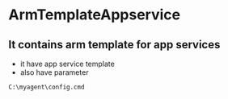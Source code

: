 # ArmTemplateAppservice

## It contains arm template for app services

   - it have app service template 
   - also have parameter
   
   
```
C:\myagent\config.cmd

```
